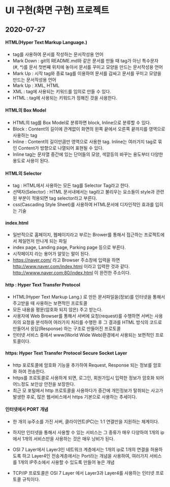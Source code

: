 # UI 구현(화면 구현) 프로젝트

## 2020-07-27

#### HTML(Hyper Text Markup Language.)
* tag를 사용하여 문서를 작성하는 문서작성용 언어
* Mark Down : git의 README.md와 같은 문서를 만들 때 tag가 아닌 특수문자 (#, *)를 문서 첫번째 위치에 놓아서 문서를 꾸미고 모양을 만드는 문서작성용 언어
* Mark Up : 시작 tag<tag>와 종료 tag</tag>를 이용하여 문서를 감싸고 문서를 꾸미고 모양을 만드는 문서작성용 언어
* Mark Up : XML, HTML
* XML : tag에 사용되는 키워드를 임의로 만들 수 있다. 
* HTML : tag에 사용되는 키워드가 정해진 것을 사용한다.

#### HTML의 Box Model
* HTML의 tag를 Box Model로 분류하면 block, Inline으로 분류할 수 있다.
* Block : Content의 길이에 관계없이 화면의 왼쪽 끝에서 오른쪽 끝까지를 영역으로 사용하는 tag
* Inline : Content의 길이만큼만 영역으로 사용한 tag. Inline는 여러가지 tag로 묶인 Content가 방향으로 나열되어 표현될 수 있다.
* Inline tag는 문자열 중간에 있는 단어들의 모양, 색깔등의 바꾸는 용도부터 다양한 용도로 사용이 된다.

#### HTML의 Selector
* tag : HTML에서 사용하는 모든 tag를 Selector Tag라고 한다.
* 선택자(Selector) : HTML 문서내에서는 tag라고 불리우는 요소들이 style과 관련된 부분이 적용되면 tag selector라고 부른다.
* css(Cascading Style Sheet)를 사용하여 HTML문서에 디자인적인 효과를 입히는 기술

#### index.html
* 일반적으로 홈페이지, 웹페이지라고 부르는 Brower를 통해서 접근하는 프로젝트에서 제일먼저 만나게 되는 파일
* index page, Landing page, Parking page 등으로 부른다.
* 시작페이지 라는 용어가 알맞는 말이 된다.
* https://naver.com/ 라고 Browser 주소창에 입력을 하면 http://www.naver.com/index.html 이라고 입력한 것과 같다. http://wwww.naver.com:80/index.html 이 완전한 주소이다.

#### http : Hyper Text Transfer Protocol
* HTML(Hyper Text Markup Lang.) 로 만든 문서파일을(정보)를 인터넷을 통해서 주고받을 때 사용하는 보편적인 프로토콜
* 모든 내용을 평문(암호화 되지 않은) 주고 받는다.
* 사용자에 Web Browser를 통해서 서버에 요청(request)를 수행하면 서버는 사용자의 요청을 분석하여 여러가지 처리를 수행한 후 그 결과를 HTML 방식의 코드로 만들어서 응답(Response) 하는 구조로 만들어진 프로토콜
* 인터넷 서비스 중에서 www(World Wide Web)환경에서 사용되는 보편적인 프로토콜이다.

#### https: Hyper Text Transfer Protocol Secure Socket Layer
* http 포로토콜에 암호화 기능을 추가하여 Request, Response 되는 정보를 암호화 하여 전송한다.
* https를 프로토콜로 사용하게 되면, 로그인, 회원가입시 입력한 정보가 암호화 되어 어느정도 보안상 안전을 보장한다.
* 최근 모 포털에서 http 프로토콜을 사용하다가 중간에 개인정보가 탈취되는 사고가 발생한 후로, 많은 웹서비스에서 https 기본으로 사용하는 추세이다.

#### 인터넷에서 PORT 개념
* 한 개의 ip주소를 가진 서버, 클라이언트(PC)는 1:1 연결만을 지원하는 체계이다.
* 하지만 인터넷을 통해서 사용할 수 있는 서비스는 그 종류가 매우 다양하여 1개의 ip에서 1개의 서비스만을 사용하는 것은 매우 낭비가 된다.
* OSI 7 Layer에서 Layer3인 네트워크 계층에서는 1개의 ip로 1개의 연결을 허용하도록 하고 Layer4인 전송계층에서는 Port라는 개념을 사용하여, 여러가지 서비스를 1개의 IP주소에서 사용할 수 있도록 만들어 놓은 개념

* TCP/IP 프로토콜은 OSI 7 Layer 에서 Layer3과 Layer4를 사용하는 인터넷 프로토콜 규칙이다.